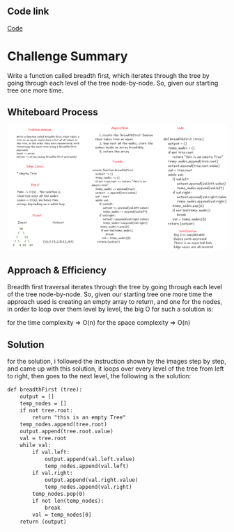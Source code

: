 ## Code link

[Code](breadthfirst/breadth_first.py)

# Challenge Summary
Write a function called breadth first, which iterates through the tree by going through each level of the tree node-by-node. So, given our starting tree one more time.

## Whiteboard Process
![d](resources/cc17.jpg)

## Approach & Efficiency

Breadth first traversal iterates through the tree by going through each level of the tree node-by-node. So, given our starting tree one more time
the approach used is creating an empty array to return, and one for the nodes, in order to loop over them level by level, the big O for such a solution is:

for the time complexity => O(n)
for the space complexity => O(n)

## Solution

for the solution, i followed the instruction shown by the images step by step, and came up with this solution, it loops over every level of the tree from left to right, then goes to the next level, the following is the solution:

```
def breadthFirst (tree):    
    output = []
    temp_nodes = []
    if not tree.root:
        return "this is an empty Tree"
    temp_nodes.append(tree.root)
    output.append(tree.root.value)
    val = tree.root
    while val:
        if val.left:
            output.append(val.left.value)
            temp_nodes.append(val.left)
        if val.right:
            output.append(val.right.value)
            temp_nodes.append(val.right)
        temp_nodes.pop(0)
        if not len(temp_nodes):
            break
        val = temp_nodes[0]
    return (output)
```